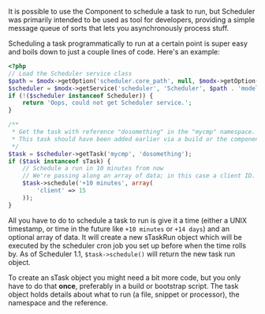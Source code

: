 
It is possible to use the Component to schedule a task to run, but Scheduler was primarily intended to be used as tool for developers, providing a simple message queue of sorts that lets you asynchronously process stuff.

Scheduling a task programmatically to run at a certain point is super easy and boils down to just a couple lines of code. Here's an example:

```` php   
<?php
// Load the Scheduler service class
$path = $modx->getOption('scheduler.core_path', null, $modx->getOption('core_path') . 'components/scheduler/');
$scheduler = $modx->getService('scheduler', 'Scheduler', $path . 'model/scheduler/');
if (!($scheduler instanceof Scheduler)) {
    return 'Oops, could not get Scheduler service.';
}

/**
 * Get the task with reference "dosomething" in the "mycmp" namespace.
 * This task should have been added earlier via a build or the component. 
 */
$task = $scheduler->getTask('mycmp', 'dosomething');
if ($task instanceof sTask) {
    // Schedule a run in 10 minutes from now
    // We're passing along an array of data; in this case a client ID.
    $task->schedule('+10 minutes', array(
        'client' => 15
    ));
}
````

All you have to do to schedule a task to run is give it a time (either a UNIX timestamp, or time in the future like `+10 minutes` or `+14 days`) and an optional array of data. It will create a new sTaskRun object which will be executed by the scheduler cron job you set up before when the time rolls by. As of Scheduler 1.1, `$task->schedule()` will return the new task run object.

To create an sTask object you might need a bit more code, but you only have to do that **once**, preferably in a build or bootstrap script. The task object holds details about what to run (a file, snippet or processor), the namespace and the reference.

